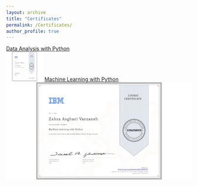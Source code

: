 ```yaml
---
layout: archive
title: "Certificates"
permalink: /Certificates/
author_profile: true
---
```

<a href="https://www.coursera.org/account/accomplishments/verify/5J9RZFLT75NN">Data Analysis with Python</a>
<br/><img src='/images/DA.jpeg' width="100" height="80">
<a href="https://www.coursera.org/account/accomplishments/verify/A4NYYHDAFYVC">Machine Learning with Python</a>
<br/><img src='/images/ML.jpeg'>
